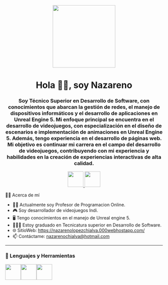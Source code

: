 <div id="head" align="center">
    <img src="https://media.giphy.com/media/2gU47vbADFHsFbZD2y/giphy.gif" width="200" />
<h1 align="center">Hola 👋👋, soy Nazareno</h1>
<h3 align ="center">Soy Técnico Superior en Desarrollo de Software, con conocimientos que abarcan la gestión de redes, el manejo de dispositivos informáticos y el desarrollo de aplicaciones en Unreal Engine 5. Mi enfoque principal se encuentra en el desarrollo de videojuegos, con especialización en el diseño de escenarios e implementación de animaciones en Unreal Engine 5. Además, tengo experiencia en el desarrollo de páginas web. Mi objetivo es continuar mi carrera en el campo del desarrollo de videojuegos, contribuyendo con mi experiencia y habilidades en la creación de experiencias interactivas de alta calidad.</h3>
<a href="https://www.linkedin.com/in/nazareno-l%C3%B3pez-chialva-2b21a9236/">
  <img src="https://static.vecteezy.com/system/resources/previews/018/930/587/original/linkedin-logo-linkedin-icon-transparent-free-png.png" alt="" width="50" height="50">
</a>
    <a href="https://www.instagram.com/nazareno_chialva/">
        <img src="https://static.vecteezy.com/system/resources/previews/023/986/555/non_2x/instagram-logo-instagram-logo-transparent-instagram-icon-transparent-free-free-png.png" alt="" width="50" height="50">
      </a>
</div>

👨‍💻 Acerca de mí
- 👨‍🏫 Actualmente soy Profesor de Programacion Online.
- 🎮 Soy desarrollador de videojuegos Indi.
- 🖥️ Tengo conocimientos en el manejo de Unreal engine 5.
- 👨🏻‍🎓 Estoy graduado en Tecnicatura superior en Desarrollo de Software. 
- 🌐 SitioWeb: https://nazarenolopezchialva.000webhostapp.com/
- 📫 Contáctame: nazarenochialva@hotmail.com

---
<H3>🔨 Lenguajes y Herramientas</H3>
<div style="display: flex;">
  <img src="https://logosandtypes.com/wp-content/uploads/2020/08/Unreal-Engine.png" alt="" width="50" height="50">
  <img src="https://cdn-icons-png.flaticon.com/512/1216/1216733.png" alt="" width="50" height="50">
  <img src="https://encrypted-tbn0.gstatic.com/images?q=tbn:ANd9GcS9aDNWGPhy2dNf9B_0Eq9NqbyYXGLmzAk3DJYhqUGH8CSOxHawsGmoQGi53bGG-WD26p8&usqp=CAU" alt="" width="50" height="50">
</div>
